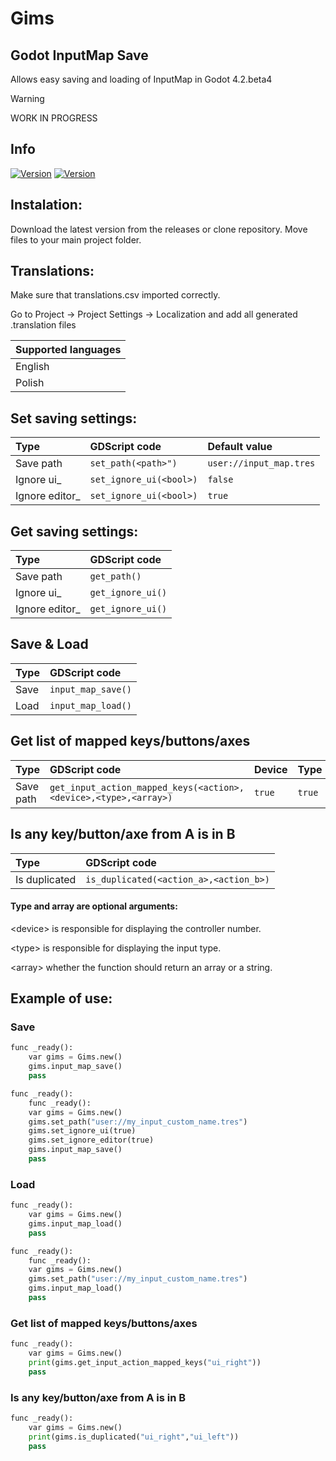 # Gims
## Godot InputMap Save
Allows easy saving and loading of InputMap in Godot 4.2.beta4

> [!WARNING]
> WORK IN PROGRESS

## Info
[![Version](https://img.shields.io/badge/0.1-Plugin_version-orange.svg)](https://github.com/Mateusz-Dera/Gims)
[![Version](https://img.shields.io/badge/4.2.beta4-Godot_version-blue.svg)](https://github.com/Mateusz-Dera/Gims)

## Instalation:
Download the latest version from the releases or clone repository. Move files to your main project folder.

## Translations:
Make sure that translations.csv imported correctly.

Go to Project → Project Settings → Localization and add all generated .translation files

|Supported languages|
|:---|
|English|
|Polish|

## Set saving settings:
|Type|GDScript code|Default value|
|:---|:---|:---|
|Save path|```set_path(<path>")```|```user://input_map.tres```|
|Ignore ui_|```set_ignore_ui(<bool>)```|```false```|
|Ignore editor_|```set_ignore_ui(<bool>)```|```true```|

## Get saving settings:
|Type|GDScript code|
|:---|:---|
|Save path|```get_path()```|
|Ignore ui_|```get_ignore_ui()```|
|Ignore editor_|```get_ignore_ui()```|

## Save & Load
|Type|GDScript code|
|:---|:---|
|Save|```input_map_save()```|
|Load|```input_map_load()```|

## Get list of mapped keys/buttons/axes
|Type|GDScript code|Device|Type|Array|
|:---|:---|:---|:---|:---|
|Save path|```get_input_action_mapped_keys(<action>,<device>,<type>,<array>)```|```true```|```true```|```true```|

## Is any key/button/axe from A is in B
|Type|GDScript code|
|:---|:---|
|Is duplicated|```is_duplicated(<action_a>,<action_b>)```|

#### Type and array are optional arguments: 

\<device> is responsible for displaying the controller number. 

\<type> is responsible for displaying the input type. 

\<array> whether the function should return an array or a string.


## Example of use:
### Save
```python
func _ready():
	var gims = Gims.new()
	gims.input_map_save()
	pass
```

```python
func _ready():
	func _ready():
	var gims = Gims.new()
	gims.set_path("user://my_input_custom_name.tres")
	gims.set_ignore_ui(true)
	gims.set_ignore_editor(true)
	gims.input_map_save()
	pass
```

### Load
```python
func _ready():
	var gims = Gims.new()
	gims.input_map_load()
	pass
```

```python
func _ready():
	func _ready():
	var gims = Gims.new()
	gims.set_path("user://my_input_custom_name.tres")
	gims.input_map_load()
	pass
```

### Get list of mapped keys/buttons/axes
```python
func _ready():
	var gims = Gims.new()
	print(gims.get_input_action_mapped_keys("ui_right"))
	pass
```

### Is any key/button/axe from A is in B
```python
func _ready():
	var gims = Gims.new()
	print(gims.is_duplicated("ui_right","ui_left"))
	pass
```
